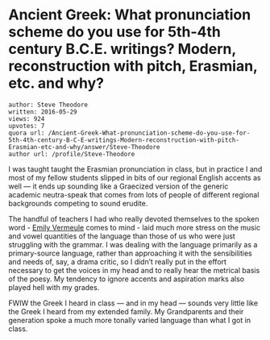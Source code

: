 # Ancient Greek: What pronunciation scheme do you use for 5th-4th century B.C.E. writings? Modern, reconstruction with pitch, Erasmian, etc. and why?

	author: Steve Theodore
	written: 2016-05-29
	views: 924
	upvotes: 7
	quora url: /Ancient-Greek-What-pronunciation-scheme-do-you-use-for-5th-4th-century-B-C-E-writings-Modern-reconstruction-with-pitch-Erasmian-etc-and-why/answer/Steve-Theodore
	author url: /profile/Steve-Theodore


I was taught taught the Erasmian pronunciation in class, but in practice I and most of my fellow students slipped in bits of our regional English accents as well — it ends up sounding like a Graecized version of the generic academic neutra-speak that comes from lots of people of different regional backgrounds competing to sound erudite.

The handful of teachers I had who really devoted themselves to the spoken word - [Emily Vermeule](https://en.wikipedia.org/wiki/Emily_Vermeule) comes to mind - laid much more stress on the music and vowel quantities of the language than those of us who were just struggling with the grammar. I was dealing with the language primarily as a primary-source language, rather than approaching it with the sensibilities and needs of, say, a drama critic, so I didn’t really put in the effort necessary to get the voices in my head and to really hear the metrical basis of the poesy. My tendency to ignore accents and aspiration marks also played hell with my grades.

FWIW the Greek I heard in class — and in my head — sounds very little like the Greek I heard from my extended family. My Grandparents and their generation spoke a much more tonally varied language than what I got in class.

